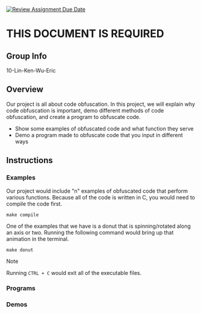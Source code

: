 [![Review Assignment Due Date](https://classroom.github.com/assets/deadline-readme-button-24ddc0f5d75046c5622901739e7c5dd533143b0c8e959d652212380cedb1ea36.svg)](https://classroom.github.com/a/ecp4su41)
# THIS DOCUMENT IS REQUIRED
## Group Info

10-Lin-Ken-Wu-Eric

## Overview

Our project is all about code obfuscation. In this project, we will explain why code obfuscation is important, demo different methods of code obfuscation, and create a program to obfuscate code. 
- Show some examples of obfuscated code and what function they serve
- Demo a program made to obfuscate code that you input in different ways

## Instructions

### Examples 

Our project would include "n" examples of obfuscated code that perform various functions. Because all of the code is written in C, you would need to compile the code first. 

```
make compile
```

One of the examples that we have is a donut that is spinning/rotated along an axis or two. Running the following command would bring up that animation in the terminal. 

```
make donut
```

> [!NOTE]
> Running `CTRL + C` would exit all of the executable files. 

### Programs
### Demos